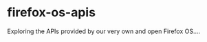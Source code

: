 firefox-os-apis
===============

Exploring the APIs provided by our very own and open Firefox OS....
